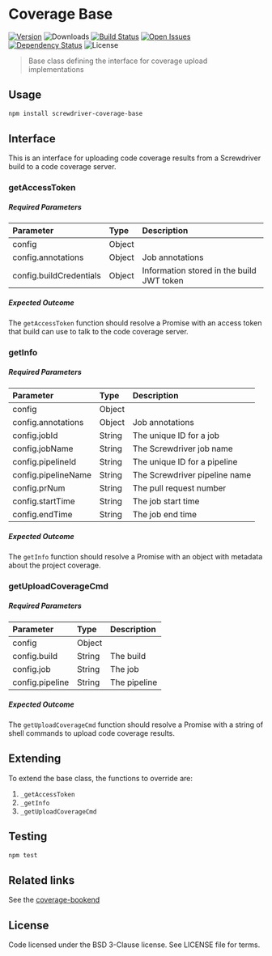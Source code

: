# Coverage Base
[![Version][npm-image]][npm-url] ![Downloads][downloads-image] [![Build Status][status-image]][status-url] [![Open Issues][issues-image]][issues-url] [![Dependency Status][daviddm-image]][daviddm-url] ![License][license-image]

> Base class defining the interface for coverage upload implementations

## Usage

```bash
npm install screwdriver-coverage-base
```

## Interface
This is an interface for uploading code coverage results from a Screwdriver build to a code coverage server.

### getAccessToken
##### Required Parameters
| Parameter        | Type  |  Description |
| :--------------- | :---- | :----------- |
| config           | Object |             |
| config.annotations | Object | Job annotations |
| config.buildCredentials | Object | Information stored in the build JWT token |

##### Expected Outcome
The `getAccessToken` function should resolve a Promise with an access token that build can use to talk to the code coverage server.

### getInfo
##### Required Parameters
| Parameter        | Type   |  Description |
| :--------------- | :----- | :----------- |
| config           | Object |              |
| config.annotations | Object | Job annotations | 
| config.jobId     | String | The unique ID for a job |
| config.jobName   | String | The Screwdriver job name |
| config.pipelineId | String | The unique ID for a pipeline |
| config.pipelineName | String | The Screwdriver pipeline name |
| config.prNum     | String | The pull request number |
| config.startTime | String | The job start time |
| config.endTime   | String | The job end time |

##### Expected Outcome
The `getInfo` function should resolve a Promise with an object with metadata about the project coverage.

### getUploadCoverageCmd
##### Required Parameters
| Parameter        | Type   |  Description |
| :--------------- | :----- | :----------- |
| config           | Object |              |
| config.build     | String | The build    |
| config.job       | String | The job      |
| config.pipeline  | String | The pipeline |

##### Expected Outcome
The `getUploadCoverageCmd` function should resolve a Promise with a string of shell commands to upload code coverage results.

## Extending
To extend the base class, the functions to override are:
1. `_getAccessToken`
1. `_getInfo`
1. `_getUploadCoverageCmd`


## Testing

```bash
npm test
```

## Related links
See the [coverage-bookend](https://github.com/screwdriver-cd/coverage-bookend)

## License

Code licensed under the BSD 3-Clause license. See LICENSE file for terms.

[npm-image]: https://img.shields.io/npm/v/screwdriver-coverage-base.svg
[npm-url]: https://npmjs.org/package/screwdriver-coverage-base
[downloads-image]: https://img.shields.io/npm/dt/screwdriver-coverage-base.svg
[license-image]: https://img.shields.io/npm/l/screwdriver-coverage-base.svg
[issues-image]: https://img.shields.io/github/issues/screwdriver-cd/screwdriver-coverage-base.svg
[issues-url]: https://github.com/screwdriver-cd/screwdriver-coverage-base/issues
[status-image]: https://cd.screwdriver.cd/pipelines/705/badge
[status-url]: https://cd.screwdriver.cd/pipelines/705
[daviddm-image]: https://david-dm.org/screwdriver-cd/screwdriver-coverage-base.svg?theme=shields.io
[daviddm-url]: https://david-dm.org/screwdriver-cd/screwdriver-coverage-base
